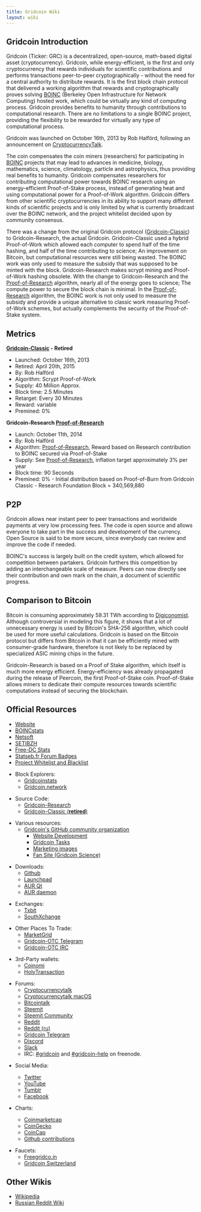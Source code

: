 ```yaml
---
title: Gridcoin Wiki
layout: wiki
---
```


## Gridcoin Introduction

Gridcoin (Ticker: GRC) is a decentralized, open-source, math-based
digital asset (cryptocurrency). Gridcoin, while energy-efficient, is the
first and only cryptocurrency that rewards individuals for scientific
contributions and performs transactions peer-to-peer cryptographically -
without the need for a central authority to distribute rewards. It is
the first block chain protocol that delivered a working algorithm that
rewards and cryptographically proves solving [BOINC](https://en.wikipedia.org/wiki/Berkeley_Open_Infrastructure_for_Network_Computing)
(Berkeley Open Infrastructure for Network Computing) hosted work, which
could be virtually any kind of computing process. Gridcoin provides
benefits to humanity through contributions to computational research.
There are no limitations to a single BOINC project, providing the
flexibility to be rewarded for virtually any type of computational
process.

Gridcoin was launched on October 16th, 2013 by Rob Halförd, following an
announcement on [CryptocurrencyTalk](https://cryptocurrencytalk.com/topic/1416-gridcoin-grc-information-classic-in-retirement/).

The coin compensates the coin miners (researchers) for participating in
[BOINC](BOINC "wikilink") projects that may lead to advances in
medicine, biology, mathematics, science, climatology, particle and
astrophysics, thus providing real benefits to humanity. Gridcoin
compensates researchers for contributing computational power towards
BOINC research using an energy-efficient Proof-of-Stake process, instead
of generating heat and using computational power for a Proof-of-Work
algorithm. Gridcoin differs from other scientific cryptocurrencies in
its ability to support many different kinds of scientific projects and
is only limited by what is currently broadcast over the BOINC network,
and the project whitelist decided upon by community consensus.

There was a change from the original Gridcoin protocol
([Gridcoin-Classic](Gridcoin-Classic "wikilink")) to Gridcoin-Research,
the actual Gridcoin. Gridcoin-Classic used a hybrid Proof-of-Work which
allowed each computer to spend half of the time hashing, and half of the
time contributing to science; An improvement on Bitcoin, but
computational resources were still being wasted. The BOINC work was only
used to measure the subsidy that was supposed to be minted with the
block. Gridcoin-Research makes scrypt mining and Proof-of-Work hashing
obsolete. With the change to Gridcoin-Research and the
[Proof-of-Research](Proof-of-Research "wikilink") algorithm, nearly all
of the energy goes to science; The compute power to secure the block
chain is minimal. In the
[Proof-of-Research](Proof-of-Research "wikilink") algorithm, the BOINC
work is not only used to measure the subsidy and provide a unique
alternative to classic work measuring Proof-of-Work schemes, but
actually complements the security of the Proof-of-Stake system.

## Metrics

**[Gridcoin-Classic](Gridcoin-Classic "wikilink") - Retired**

  - Launched: October 16th, 2013
  - Retired: April 20th, 2015
  - By: Rob Halförd
  - Algorithm: Scrypt Proof-of-Work
  - Supply: 40 Million Approx.
  - Block time: 2.5 Minutes
  - Retarget: Every 30 Minutes
  - Reward: variable
  - Premined: 0%

**Gridcoin-Research [Proof-of-Research](Proof-of-Research "wikilink")**

  - Launch: October 11th, 2014
  - By: Rob Halförd
  - Algorithm: [Proof-of-Research](Proof-of-Research "wikilink"), Reward
    based on Research contribution to BOINC secured via Proof-of-Stake
  - Supply: See [Proof-of-Research](Proof-of-Research "wikilink"),
    inflation target approximately 3% per year
  - Block time: 90 Seconds
  - Premined: 0% - Initial distribution based on Proof-of-Burn from
    Gridcoin Classic - Research Foundation Block = 340,569,880

## P2P

Gridcoin allows near instant peer to peer transactions and worldwide
payments at very low processing fees. The code is open source and allows
everyone to take part in the success and development of the currency.
Open Source is said to be more secure, since everybody can review and
improve the code if needed.

BOINC's success is largely built on the credit system, which allowed for
competition between partakers. Gridcoin furthers this competition by
adding an interchangeable scale of measure. Peers can now directly see
their contribution and own mark on the chain, a document of scientific
progress.

## Comparison to Bitcoin

Bitcoin is consuming approximately 59.31 TWh according to
[Digiconomist](https://digiconomist.net/bitcoin-energy-consumption).
Although controversial in modeling this figure, it shows that a lot of
unnecessary energy is used by Bitcoin's SHA-256 algorithm, which could
be used for more useful calculations. Gridcoin is based on the Bitcoin
protocol but differs from Bitcoin in that it can be efficiently mined
with consumer-grade hardware, therefore is not likely to be replaced by
specialized ASIC mining chips in the future.

Gridcoin-Research is based on a Proof of Stake algorithm, which itself
is much more energy efficient. Energy-efficiency was already propagated
during the release of Peercoin, the first Proof-of-Stake coin.
Proof-of-Stake allows miners to dedicate their compute resources towards
scientific computations instead of securing the blockchain.

## Official Resources
  <!-- TODO: [Volunteers, Roles & Privileges](Volunteers,-Roles,-&-Privileges "wikilink") -->
  - [Website](https://gridcoin.us/)
  - [BOINCstats](https://boincstats.com/en/stats/-1/team/detail/118094994/overview)
  - [Netsoft](http://www.boinc.netsoft-online.com/e107_plugins/boinc/bp_home.php)
  - [SETIBZH](https://statsbzh.boinc-af.org/team.php?name=R3JpZGNvaW4=)
  - [Free-DC Stats](https://stats.free-dc.org/stats.php?page=teambycpid&team=Gridcoin)
  - [Statseb.fr Forum Badges](https://signature.statseb.fr/index.py?action=team_badge&teamid=100454)
  - [Project Whitelist and Blacklist](https://gridcoin.ddns.net/pages/project-list.php)

<!-- end list -->

  - Block Explorers:
      - [Gridcoinstats](https://gridcoinstats.eu/)
      - [Gridcoin.network](https://gridcoin.network/)

<!-- end list -->

  - Source Code:
      - [Gridcoin-Research](https://github.com/gridcoin-community/Gridcoin-Research)
      - [Gridcoin-Classic (**retired**)](https://github.com/gridcoin/Gridcoin-master)

<!-- end list -->

  - Various resources:
      - [Gridcoin's GitHub community organization](https://github.com/gridcoin-community)
          - [Website Development](https://github.com/gridcoin-community/Gridcoin-Site)
          - [Gridcoin Tasks](https://github.com/gridcoin-community/Gridcoin-Tasks)
          - [Marketing images](https://github.com/gridcoin-community/Gridcoin-Marketing)
          - [Fan Site (Gridcoin Science)](https://gridcoin.science)

<!-- end list -->

  - Downloads:
      - [Github](https://github.com/gridcoin-community/Gridcoin-Research/releases)
      - [Launchpad](https://launchpad.net/gridcoin)
      - [AUR Qt](https://aur.archlinux.org/packages/gridcoinresearch-qt)
      - [AUR daemon](https://aur.archlinux.org/packages/gridcoinresearchd/)

<!-- end list -->

  - Exchanges:
      - [Txbit](https://txbit.io/Trade/GRC/BTC)
      - [SouthXchange](https://www.southxchange.com/Market/Book/GRC/BTC)

<!-- end list -->

  - Other Places To Trade:
      - [MarketGrid](https://www.reddit.com/r/MarketGrid/)
      - [Gridcoin-OTC Telegram](https://t.me/localgridcoins)
      - [Gridcoin-OTC IRC](https://kiwiirc.com/client/irc.snoonet.org:6697/#gridcoin-otc)

<!-- end list -->

  - 3rd-Party wallets:
      - [Coinomi](https://coinomi.com/)
      - [HolyTransaction](https://holytransaction.com/)

<!-- end list -->

  - Forums:
      - [Cryptocurrencytalk](https://cryptocurrencytalk.com/forum/464-gridcoin-grc/)
      - [Cryptocurrencytalk macOS](https://cryptocurrencytalk.com/topic/13139-os-x-builds-feedback-bug-reporting/)
      - [Bitcointalk](https://bitcointalk.org/index.php?topic=324118.0)
      - [Steemit](https://steemit.com/created/gridcoin)
      - [Steemit Community](https://steemit.com/created/hive-161364)
      - [Reddit](https://reddit.com/r/gridcoin)
      - [Reddit (ru)](https://reddit.com/r/russiangridcoin)
      - [Gridcoin Telegram](https://t.me/gridcoin)
      - [Discord](https://discord.me/page/gridcoin)
      - [Slack](https://join.slack.com/t/teamgridcoin/shared_invite/enQtMjk2NTI4MzAwMzg0LTUzMmY0YjdiNzYxYzQ0MDc3MGE1NjQ3Nzg2NWMzZTUzMjAwZjdhMWI1YWUzMDE4YzQyZjVjMjMzOTc1M2RmMmM/)
      - IRC: [#gridcoin](https://kiwiirc.com/client/irc.freenode.net:6697/#gridcoin) and [#gridcoin-help](https://kiwiirc.com/client/irc.freenode.net:6697/#gridcoin-help) on freenode.

<!-- end list -->

  - Social Media:
      - [Twitter](https://twitter.com/GridcoinNetwork)
      - [YouTube](https://www.youtube.com/c/GridcoinNetwork)
      - [Tumblr](https://gridcoin.tumblr.com/)
      - [Facebook](https://facebook.com/gridcoins)

  - Charts:
      - [Coinmarketcap](https://coinmarketcap.com/currencies/gridcoin/)
      - [CoinGecko](https://coingecko.com/en/coins/gridcoin-research)
      - [CoinCap](http://www.coincap.io/GRC)
      - [Github contributions](https://github.com/gridcoin-community/Gridcoin-Research/graphs/contributors)
        
<!-- end list -->

  - Faucets:
    - [Freegridco.in](https://freegridco.in/)
    - [Gridcoin Switzerland](https://gridcoin.ch/faucet)

## Other Wikis

  - [Wikipedia](https://en.wikipedia.org/wiki/Gridcoin)
  - [Russian Reddit Wiki](https://reddit.com/r/russiangridcoin/wiki/)
